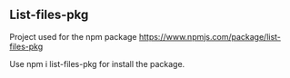 ## List-files-pkg

Project used for the npm package https://www.npmjs.com/package/list-files-pkg

Use npm i list-files-pkg for install the package.
